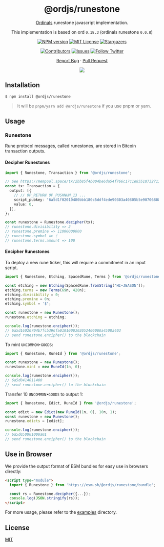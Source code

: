 <div align="center"><a name="readme-top"></a>

<h1>@ordjs/runestone</h1>

[Ordinals](https://ordinals.com/) runestone javascript implementation.

This implementation is based on ord `0.18.3` (ordinals runestone `0.0.8`)

[![NPM version][npm-image]][npm-url]
[![MIT License][license-shield]][license-url]
[![Stargazers][stars-shield]][stars-url]

[![Contributors][contributors-shield]][contributors-url]
[![Issues][issues-shield]][issues-url]
[![Follow Twitter][twitter-image]][twitter-url]

[Report Bug](https://github.com/jeasonstudio/runestone/issues/new) · [Pull Request](https://github.com/jeasonstudio/runestone/compare)

![](https://raw.githubusercontent.com/andreasbm/readme/master/assets/lines/rainbow.png)

[npm-image]: https://img.shields.io/npm/v/@ordjs/runestone?style=for-the-badge
[npm-url]: http://npmjs.org/package/@ordjs/runestone

[codecov-image]: https://img.shields.io/codecov/c/github/jeasonstudio/runestone/master.svg?style=for-the-badge
[codecov-url]: https://codecov.io/gh/jeasonstudio/runestone/branch/master
[license-shield]: https://img.shields.io/github/license/jeasonstudio/runestone.svg?style=for-the-badge
[license-url]: https://github.com/jeasonstudio/runestone/blob/master/LICENSE

[contributors-shield]: https://img.shields.io/github/contributors/jeasonstudio/runestone.svg?style=for-the-badge
[contributors-url]: https://github.com/jeasonstudio/runestone/graphs/contributors
[stars-shield]: https://img.shields.io/github/stars/jeasonstudio/runestone.svg?style=for-the-badge
[stars-url]: https://github.com/jeasonstudio/runestone/stargazers
[issues-shield]: https://img.shields.io/github/issues/jeasonstudio/runestone.svg?style=for-the-badge
[issues-url]: https://github.com/jeasonstudio/runestone/issues
[twitter-image]: https://img.shields.io/twitter/follow/jeasonstudio?style=for-the-badge&logo=x
[twitter-url]: https://twitter.com/jeasonstudio

</div>

## Installation

```bash
$ npm install @ordjs/runestone
```

> It will be `pnpm/yarn add @ordjs/runestone` if you use pnpm or yarn.

## Usage

### Runestone

Rune protocol messages, called runestones, are stored in Bitcoin transaction outputs.

#### Decipher Runestones

```typescript
import { Runestone, Transaction } from '@ordjs/runestone';

// See https://mempool.space/tx/2bb85f4b004be6da54f766c17c1e855187327112c231ef2ff35ebad0ea67c69e
const tx: Transaction = {
  output: [{
    // // OP_RETURN OP_PUSHNUM_13 ...
    script_pubkey: '6a5d1f02010480bbb180c5ddf4ede90303a40805b5e9070680809dd085bedd031601',
    value: 0,
  }],
};

const runestone = Runestone.decipher(tx);
// runestone.divisibility => 2
// runestone.premine => 11000000000
// runestone.symbol => ᚠ
// runestone.terms.amount => 100
```

#### Encipher Runestones

To deploy a new rune ticker, this will require a commitment in an input script.

```typescript
import { Runestone, Etching, SpacedRune, Terms } from '@ordjs/runestone';

const etching = new Etching(SpacedRune.fromString('HI•JEASON'));
etching.terms = new Terms(69n, 420n);
etching.divisibility = 0;
etching.premine = 0n;
etching.symbol = '$';

const runestone = new Runestone();
runestone.etching = etching;

console.log(runestone.encipher());
// 6a5d16020704b7fcb396fa0101000302052406000a4508a403
// send runestone.encipher() to the blockchain
```

To mint `UNCOMMON•GOODS`:

```typescript
import { Runestone, RuneId } from '@ordjs/runestone';

const runestone = new Runestone();
runestone.mint = new RuneId(1n, 0);

console.log(runestone.encipher());
// 6a5d0414011400
// send runestone.encipher() to the blockchain
```

Transfer 10 `UNCOMMON•GOODS` to output 1:

```typescript
import { Runestone, Edict, RuneId } from '@ordjs/runestone';

const edict = new Edict(new RuneId(1n, 0), 10n, 1);
const runestone = new Runestone();
runestone.edicts = [edict];

console.log(runestone.encipher());
// 6a5d050001000a01
// send runestone.encipher() to the blockchain
```

## Use in Browser

We provide the output format of ESM bundles for easy use in browsers directly:

```html
<script type="module">
  import { Runestone } from 'https://esm.sh/@ordjs/runestone/bundle';

  const rs = Runestone.decipher({...});
  console.log(JSON.stringify(rs));
</script>
```

For more usage, please refer to the [examples](/examples/) directory.

## License

[MIT](./LICENSE)
